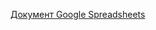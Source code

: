 [Документ Google Spreadsheets](https://docs.google.com/spreadsheets/d/1om9lfqKDm_sKf6H-aS__d6QSw42E-eWgilb4Rmjjb5c/edit?gid=1716553355#gid=1716553355)